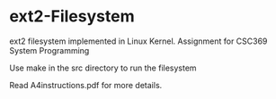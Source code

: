 # ext2-Filesystem
ext2 filesystem implemented in Linux Kernel. Assignment for CSC369 System Programming

Use make in the src directory to run the filesystem

Read A4instructions.pdf for more details.
